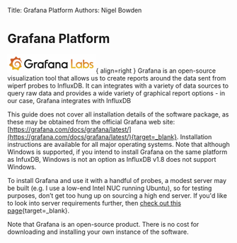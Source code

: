 Title: Grafana Platform
Authors: Nigel Bowden

# Grafana Platform
![grafana_logo](images/grafana_logo.png){ align=right }
Grafana is an open-source visualization tool that allows us to create reports around the data sent from wiperf probes to InfluxDB. It can integrates with a variety of data sources to query raw data and provides a wide variety of graphical report options - in our case, Grafana integrates with InfluxDB

This guide does not cover all installation details of the software package, as these may be obtained from the official Grafana web site: [https://grafana.com/docs/grafana/latest/](https://grafana.com/docs/grafana/latest/){target=_blank}. Installation instructions are available for all major operating systems. Note that although Windows is supported, if you intend to install Grafana on the same platform as InfuxDB, Windows is not an option as InfluxDB v1.8 does not support Windows. 

To install Grafana and use it with a handful of probes, a modest server may be built (e.g. I use a low-end Intel NUC running Ubuntu), so for testing purposes, don’t get too hung up on sourcing a high end server. If you'd like to look into server requirements further, then [check out this page](https://grafana.com/docs/grafana/latest/installation/requirements/){target=_blank}.

Note that Grafana is an open-source product. There is no cost for downloading and installing your own instance of the software.



